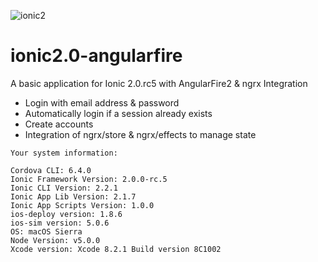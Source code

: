 ![ionic2](https://raw.githubusercontent.com/aaronksaunders/ionic2.0-angularfire/master/Untitled.png)
# ionic2.0-angularfire
A basic application for Ionic 2.0.rc5  with AngularFire2 & ngrx Integration
- Login with email address & password
- Automatically login if a session already exists
- Create accounts
- Integration of ngrx/store & ngrx/effects to manage state

```
Your system information:

Cordova CLI: 6.4.0
Ionic Framework Version: 2.0.0-rc.5
Ionic CLI Version: 2.2.1
Ionic App Lib Version: 2.1.7
Ionic App Scripts Version: 1.0.0
ios-deploy version: 1.8.6
ios-sim version: 5.0.6
OS: macOS Sierra
Node Version: v5.0.0
Xcode version: Xcode 8.2.1 Build version 8C1002
```


